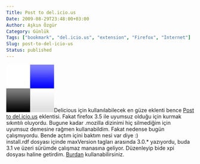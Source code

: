 ```yaml
---
Title: Post to del.icio.us
Date: 2009-08-29T23:48:00+03:00
Author: Aşkın Özgür
Category: Günlük
Tags: ["bookmark", "del.icio.us", "extension", "Firefox", "İnternet"]
Slug: post-to-del-icio-us
Status: published
---
```


![del.icio.us. icon](/uploads/2009/08/del.icio.us.-icon.JPG "del.icio.us. icon")Delicious için kullanılabilecek en güze eklenti bence [Post to del.icio.us](https://addons.mozilla.org/en-US/firefox/addon/6652) eklentisi. Fakat firefox 3.5 ile uyumsuz olduğu için kurmak sıkıntılı oluyordu. Bugune kadar .mozilla dizinimi hiç silmediğim için uyumsuz demesine rağmen kullanabildim. Fakat nedense bugün çalışmıyordu. Bende açtım içini baktım nesi var diye :)  
install.rdf dosyası içinde maxVersion tagları arasında 3.0.\* yazıyordu, buda 3.1 ve üzeri sürümde çalışmaz manasına geliyor. Düzenleyip bide xpi dosyası haline getirdim. [Burdan](/uploads/2009/08/post_to_del.icio.us-1.0.5.xpi) kullanabilirsiniz.
